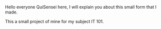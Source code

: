 Hello everyone QuiSensei here, I will explain you about this small form that I made.

This a small project of mine for my subject IT 101.
